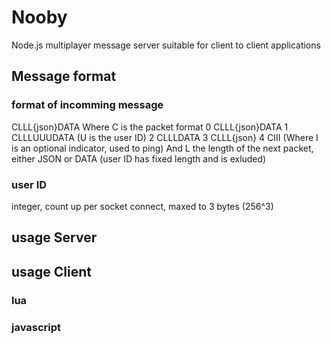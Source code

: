 # Nooby
Node.js multiplayer message server suitable for client to client applications

## Message format
### format of incomming message
CLLL{json}DATA
Where
C is the packet format
    0    CLLL{json}DATA
    1    CLLLUUUDATA (U is the user ID)
    2    CLLLDATA
    3    CLLL{json}
    4    CIII (Where I is an optional indicator, used to ping)
And L the length of the next packet, either JSON or DATA (user ID has fixed length and is exluded)
    

### user ID
integer, count up per socket connect, maxed to 3 bytes (256^3)

## usage Server

## usage Client

### lua

### javascript